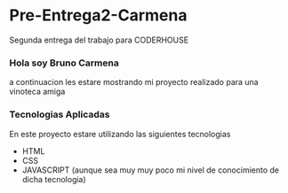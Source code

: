 # Pre-Entrega2-Carmena
Segunda entrega del trabajo para CODERHOUSE

### Hola soy Bruno Carmena
a continuacion les estare mostrando mi proyecto realizado para una vinoteca amiga

### Tecnologias Aplicadas
En este proyecto estare utilizando las siguientes tecnologias
- HTML
- CSS
- JAVASCRIPT (aunque sea muy muy poco mi nivel de conocimiento de dicha tecnologia)
